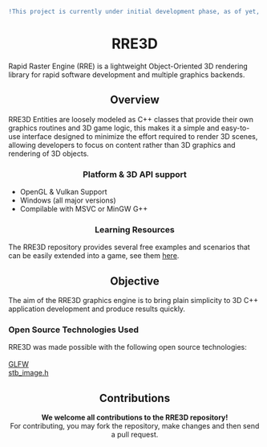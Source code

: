 ```diff
!This project is currently under initial development phase, as of yet, it's not recommended for actual use.
```
<h1 align="center"><strong>RRE3D</strong></h1>
Rapid Raster Engine (RRE) is a lightweight Object-Oriented 3D rendering library for rapid software development and multiple graphics backends.

<h2 align="center"><strong>Overview</strong></h2>
RRE3D Entities are loosely modeled as C++ classes that provide their own graphics routines and 3D game logic, this makes it a simple and easy-to-use interface designed to minimize the effort required to render 3D scenes, allowing developers to focus on content rather than 3D graphics and rendering of 3D objects.

<h3 align="center"><strong>Platform & 3D API support</strong></h3>
<ul>
  <li>OpenGL & Vulkan Support</li>
  <li>Windows (all major versions)</li>
  <li>Compilable with MSVC or MinGW G++</li>
</ul>

<h3 align="center"><strong>Learning Resources</strong></h3>
The RRE3D repository provides several free examples and scenarios that can be easily extended into a game, see them <a href="https://github.com/vortexdevsoftware/RRE3D/tree/main/examples">here</a>.<br>

<h2 align="center"><strong>Objective</strong></h2>
The aim of the RRE3D graphics engine is to bring plain simplicity to 3D C++ application development and produce results quickly.<br>
<h3 align="left"><strong>Open Source Technologies Used</strong></h3>
RRE3D was made possible with the following open source technologies:<br><br>
<a href="https://www.glfw.org/">GLFW</a><br>
<a href="https://github.com/nothings/stb">stb_image.h</a><br>

<h2 align="center"><strong>Contributions</strong></h2>

<p align="center"><strong>We welcome all contributions to the RRE3D repository!</strong><br>
For contributing, you may fork the repository, make changes and then send a pull request.</p>
